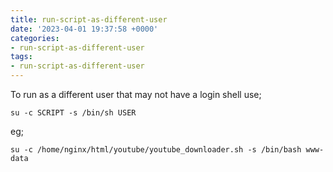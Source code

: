```yaml
---
title: run-script-as-different-user
date: '2023-04-01 19:37:58 +0000'
categories:
- run-script-as-different-user
tags:
- run-script-as-different-user
---
```




To run as a different user that may not have a login shell use;

`su -c SCRIPT -s /bin/sh USER`

eg;

`su -c /home/nginx/html/youtube/youtube_downloader.sh -s /bin/bash www-data`

